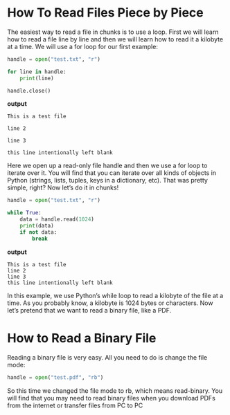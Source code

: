 # How To Read Files Piece by Piece
The easiest way to read a file in chunks is to use a loop. First we will learn how to read a file line by line and then we will learn how to read it a kilobyte at a time. We will use a for loop for our first example:
```python
handle = open("test.txt", "r")

for line in handle:
    print(line)

handle.close()
```
**output**
```
This is a test file

line 2

line 3

this line intentionally left blank
```
Here we open up a read-only file handle and then we use a for loop to iterate over it. You will find that you can iterate over all kinds of objects in Python (strings, lists, tuples, keys in a dictionary, etc). That was pretty simple, right? Now let’s do it in chunks!

```python
handle = open("test.txt", "r")

while True:
    data = handle.read(1024)
    print(data)
    if not data:
        break
 ```
 **output**
 ```
 This is a test file
line 2
line 3
this line intentionally left blank
```
In this example, we use Python’s while loop to read a kilobyte of the file at a time. As you probably know, a kilobyte is 1024 bytes or characters. Now let’s pretend that we want to read a binary file, like a PDF.

# How to Read a Binary File
Reading a binary file is very easy. All you need to do is change the file mode:

```python
handle = open("test.pdf", "rb")
```
So this time we changed the file mode to rb, which means read-binary. You will find that you may need to read binary files when you download PDFs from the internet or transfer files from PC to PC
